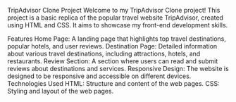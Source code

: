   TripAdvisor Clone Project
Welcome to my TripAdvisor Clone project! This project is a basic replica of the popular travel website TripAdvisor, created using HTML and CSS. It aims to showcase my front-end development skills.

Features
Home Page: A landing page that highlights top travel destinations, popular hotels, and user reviews.
Destination Page: Detailed information about various travel destinations, including attractions, hotels, and restaurants.
Review Section: A section where users can read and submit reviews about destinations and services.
Responsive Design: The website is designed to be responsive and accessible on different devices.
Technologies Used
HTML: Structure and content of the web pages.
CSS: Styling and layout of the web pages.
